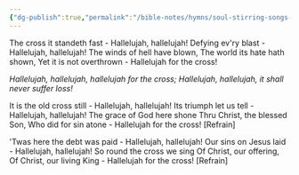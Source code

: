 ```yaml
---
{"dg-publish":true,"permalink":"/bible-notes/hymns/soul-stirring-songs-and-hymns/hallelujah-for-the-cross/","title":"Hallelujah for the Cross"}
---
```



The cross it standeth fast -
Hallelujah, hallelujah!
Defying ev'ry blast -
Hallelujah, hallelujah!
The winds of hell have blown,
The world its hate hath shown,
Yet it is not overthrown -
Hallelujah for the cross!

*Hallelujah, hallelujah,
hallelujah for the cross;
Hallelujah, hallelujah,
it shall never suffer loss!*

It is the old cross still -
Hallelujah, hallelujah!
Its triumph let us tell -
Hallelujah, hallelujah!
The grace of God here shone
Thru Christ, the blessed Son,
Who did for sin atone -
Hallelujah for the cross! [Refrain]

'Twas here the debt was paid -
Hallelujah, hallelujah!
Our sins on Jesus laid -
Hallelujah, hallelujah!
So round the cross we sing
Of Christ, our offering,
Of Christ, our living King -
Hallelujah for the cross! [Refrain]